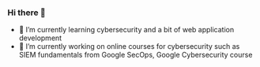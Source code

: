 ### Hi there 👋

- 🌱 I’m currently learning cybersecurity and a bit of web application development
- 🔭 I’m currently working on online courses for cybersecurity such as SIEM fundamentals from Google SecOps, Google Cybersecurity course

<!--
**Vynzzz/Vynzzz** is a ✨ _special_ ✨ repository because its `README.md` (this file) appears on your GitHub profile.

Here are some ideas to get you started:

- 🔭 I’m currently working on ...
- 🌱 I’m currently learning ...
- 👯 I’m looking to collaborate on ...
- 🤔 I’m looking for help with ...
- 💬 Ask me about ...
- 📫 How to reach me: ...
- 😄 Pronouns: ...
- ⚡ Fun fact: ...
-->

